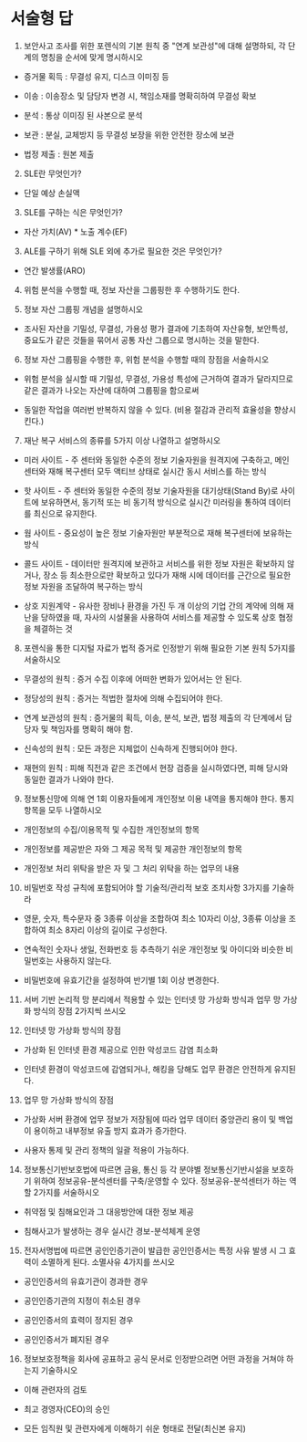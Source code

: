 # 서술형 답

1. 보안사고 조사를 위한 포렌식의 기본 원칙 중 "연계 보관성"에 대해 설명하되, 각 단계의 명칭을 순서에 맞게 명시하시오

- 증거물 획득 : 무결성 유지, 디스크 이미징 등

- 이송 : 이송장소 및 담당자 변경 시, 책임소재를 명확히하여 무결성 확보

- 분석 : 통상 이미징 된 사본으로 분석

- 보관 : 분실, 교체방지 등 무결성 보장을 위한 안전한 장소에 보관

- 법정 제출 : 원본 제출

2. SLE란 무엇인가?

- 단일 예상 손실액

3. SLE를 구하는 식은 무엇인가?

- 자산 가치(AV) * 노출 계수(EF)

3. ALE를 구하기 위해 SLE 외에 추가로 필요한 것은 무엇인가?

- 연간 발생률(ARO)

4. 위험 분석을 수행할 때, 정보 자산을 그룹핑한 후 수행하기도 한다.

5. 정보 자산 그룹핑 개념을 설명하시오

- 조사된 자산을 기밀성, 무결성, 가용성 평가 결과에 기초하여 자산유형, 보안특성, 중요도가 같은 것들을 묶어서 공통 자산 그룹으로 명시하는 것을 말한다.

6. 정보 자산 그룹핑을 수행한 후, 위험 분석을 수행할 때의 장점을 서술하시오

- 위험 분석을 실시할 때 기밀성, 무결성, 가용성 특성에 근거하여 결과가 달라지므로 같은 결과가 나오는 자산에 대하여 그룹핑을 함으로써 

- 동일한 작업을 여러번 반복하지 않을 수 있다. (비용 절감과 관리적 효율성을 향상시킨다.)

7. 재난 복구 서비스의 종류를 5가지 이상 나열하고 설명하시오

- 미러 사이트 - 주 센터와 동일한 수준의 정보 기술자원을 원격지에 구축하고, 메인 센터와 재해 복구센터 모두 액티브 상태로 실시간 동시 서비스를 하는 방식

- 핫 사이트 - 주 센터와 동일한 수준의 정보 기술자원을 대기상태(Stand By)로 사이트에 보유하면서, 동기적 또는 비 동기적 방식으로 실시간 미러링을 통하여 데이터를 최신으로 유지한다.

- 웜 사이트 - 중요성이 높은 정보 기술자원만 부분적으로 재해 복구센터에 보유하는 방식

- 콜드 사이트 - 데이터만 원격지에 보관하고 서비스를 위한 정보 자원은 확보하지 않거나, 장소 등 최소한으로만 확보하고 있다가 재해 시에 데이터를 근간으로 필요한 정보 자원을 조달하여 복구하는 방식

- 상호 지원계약 - 유사한 장비나 환경을 가진 두 개 이상의 기업 간의 계약에 의해 재난을 당하였을 때, 자사의 시설물을 사용하여 서비스를 제공할 수 있도록 상호 협정을 체결하는 것

8. 포렌식을 통한 디지털 자료가 법적 증거로 인정받기 위해 필요한 기본 원칙 5가지를 서술하시오

- 무결성의 원칙 : 증거 수집 이후에 어떠한 변화가 있어서는 안 된다.

- 정당성의 원칙 : 증거는 적법한 절차에 의해 수집되어야 한다.

- 연계 보관성의 원칙 : 증거물의 획득, 이송, 분석, 보관, 법정 제출의 각 단계에서 담당자 및 책임자를 명확히 해야 함.

- 신속성의 원칙 : 모든 과정은 지체없이 신속하게 진행되어야 한다.

- 재현의 원칙 : 피해 직전과 같은 조건에서 현장 검증을 실시하였다면, 피해 당시와 동일한 결과가 나와야 한다.

9. 정보통신망에 의해 연 1회 이용자들에게 개인정보 이용 내역을 통지해야 한다. 통지 항목을 모두 나열하시오

- 개인정보의 수집/이용목적 및 수집한 개인정보의 항목

- 개인정보를 제공받은 자와 그 제공 목적 및 제공한 개인정보의 항목

- 개인정보 처리 위탁을 받은 자 및 그 처리 위탁을 하는 업무의 내용

10. 비밀번호 작성 규칙에 포함되어야 할 기술적/관리적 보호 조치사항 3가지를 기술하라

- 영문, 숫자, 특수문자 중 3종류 이상을 조합하여 최소 10자리 이상, 3종류 이상을 조합하여 최소 8자리 이상의 길이로 구성한다.

- 연속적인 숫자나 생일, 전화번호 등 추측하기 쉬운 개인정보 및 아이디와 비슷한 비밀번호는 사용하지 않는다.

- 비밀번호에 유효기간을 설정하여 반기별 1회 이상 변경한다.

11. 서버 기반 논리적 망 분리에서 적용할 수 있는 인터넷 망 가상화 방식과 업무 망 가상화 방식의 장점 2가지씩 쓰시오

12. 인터넷 망 가상화 방식의 장점

- 가상화 된 인터넷 환경 제공으로 인한 악성코드 감염 최소화

- 인터넷 환경이 악성코드에 감염되거나, 해킹을 당해도 업무 환경은 안전하게 유지된다.

13. 업무 망 가상화 방식의 장점

- 가상화 서버 환경에 업무 정보가 저장됨에 따라 업무 데이터 중앙관리 용이 및 백업이 용이하고 내부정보 유출 방지 효과가 증가한다.

- 사용자 통제 및 관리 정책의 일괄 적용이 가능하다.

14. 정보통신기반보호법에 따르면 금융, 통신 등 각 분야별 정보통신기반시설을 보호하기 위하여 정보공유-분석센터를 구축/운영할 수 있다. 정보공유-분석센터가 하는 역할 2가지를 서술하시오

- 취약점 및 침해요인과 그 대응방안에 대한 정보 제공

- 침해사고가 발생하는 경우 실시간 경보-분석체계 운영

15. 전자서명법에 따르면 공인인증기관이 발급한 공인인증서는 특정 사유 발생 시 그 효력이 소멸하게 된다. 소멸사유 4가지를 쓰시오

- 공인인증서의 유효기관이 경과한 경우

- 공인인증기관의 지정이 취소된 경우

- 공인인증서의 효력이 정지된 경우 

- 공인인증서가 폐지된 경우

16. 정보보호정책을 회사에 공표하고 공식 문서로 인정받으려면 어떤 과정을 거쳐야 하는지 기술하시오

- 이해 관련자의 검토

- 최고 경영자(CEO)의 승인

- 모든 임직원 및 관련자에게 이해하기 쉬운 형태로 전달(최신본 유지)